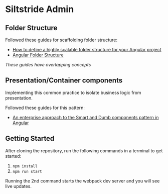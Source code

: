 # Siltstride Admin

## Folder Structure
Followed these guides for scaffolding folder structure:
* [How to define a highly scalable folder structure for your Angular project](https://itnext.io/choosing-a-highly-scalable-folder-structure-in-angular-d987de65ec7)
* [Angular Folder Structure](https://angular-folder-structure.readthedocs.io/en/latest/index.html)

*These guides have overlapping concepts*

## Presentation/Container components
Implementing this common practice to isolate business logic from presentation.

Followed these guides for this pattern:
* [An enterprise approach to the Smart and Dumb components pattern in Angular](https://medium.com/generic-ui/an-enterprise-approach-to-the-smart-and-dumb-components-pattern-in-angular-37b6000f91de)

## Getting Started
After cloning the repository, run the following commands in a terminal to get started: 
1. `npm install`
2. `npm run start` 

Running the 2nd command starts the webpack dev server and you will see live updates.
